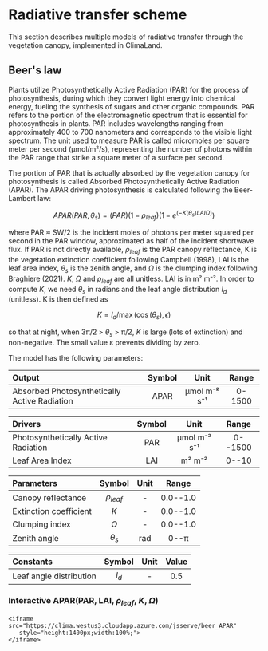 # Radiative transfer scheme
This section describes multiple models of radiative transfer 
through the vegetation canopy, implemented in ClimaLand. 

## Beer's law
Plants utilize Photosynthetically Active Radiation (PAR) for the process of photosynthesis, during which they convert light energy into chemical energy, fueling the synthesis of sugars and other organic compounds. PAR refers to the portion of the electromagnetic spectrum that is essential for photosynthesis in plants. PAR includes wavelengths ranging from approximately 400 to 700 nanometers and corresponds to the visible light spectrum. The unit used to measure PAR is called micromoles per square meter per second (μmol/m²/s), representing the number of photons within the PAR range that strike a square meter of a surface per second.

The portion of PAR that is actually absorbed by the vegetation canopy for photosynthesis is called Absorbed Photosynthetically Active Radiation (APAR). The APAR driving photosynthesis is calculated following the Beer-
Lambert law:

```math
APAR(PAR, \theta_s) = (PAR)(1 - \rho_{leaf})(1 - e^{(-K(\theta_s) LAI  \Omega)})
```

where PAR ≈ SW/2 is the incident moles of photons per meter squared per
second in the PAR window, approximated as half of the incident shortwave flux.
If PAR is not directly available, $ρ_{leaf}$ is the PAR canopy reflectance, K is the
vegetation extinction coefficient following Campbell (1998), LAI is the leaf area
index, $θ_s$ is the zenith angle, and $Ω$ is the clumping index following Braghiere
(2021). $K$, $Ω$ and $ρ_{leaf}$ are all unitless. LAI is in m² m⁻².
In order to compute $K$, we need $θ_s$ in radians and the leaf angle distribution $l_d$
(unitless). K is then defined as

```math
K = l_d/\max{(\cos{(\theta_s)}, \epsilon)}
```

so that at night, when 3π/2 > $θ_s$ > π/2, $K$ is large (lots of extinction) and
non-negative. The small value ε prevents dividing by zero.

The model has the following parameters:

| Output | Symbol | Unit | Range |
| :---         |     :---:      |    :---:      |     :---:   |
| Absorbed Photosynthetically Active Radiation  | APAR   | μmol m⁻² s⁻¹  | 0-1500 |

| Drivers | Symbol | Unit | Range |
| :---         |     :---:      |    :---:      |     :---:   |
| Photosynthetically Active Radiation | PAR | μmol m⁻² s⁻¹  | 0--1500 |
| Leaf Area Index   | LAI   | m² m⁻² | 0--10 |

| Parameters | Symbol | Unit | Range |
| :---         |     :---:      |    :---:      |     :---:   |
| Canopy reflectance | $ρ_{leaf}$  | -  | 0.0--1.0 |
| Extinction coefficient  | $K$   | - | 0.0--1.0 |
| Clumping index | $Ω$  | -  | 0.0--1.0 |
| Zenith angle | $θ_s$  | rad | 0--π |
  
| Constants | Symbol | Unit | Value |
| :---         |     :---:      |    :---:      |     :---:   |
| Leaf angle distribution | $l_d$ | - | 0.5 |

### Interactive APAR(PAR, LAI, $ρ_{leaf}$, $K$, $Ω$)

```@raw html
<iframe src="https://clima.westus3.cloudapp.azure.com/jsserve/beer_APAR"
   style="height:1400px;width:100%;">
</iframe>
```
